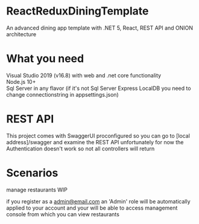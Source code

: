# ReactReduxDiningTemplate
An advanced dining app template with .NET 5, React, REST API and ONION architecture

# What you need
Visual Studio 2019 (v16.8) with web and .net core functionality\
Node.js 10+\
Sql Server in any flavor (if it's not Sql Server Express LocalDB you need to change connectionstring in appsettings.json)

# REST API
This project comes with SwaggerUI proconfigured so you can go to [local address]/swagger and examine the REST API
unfortunately for now the Authentication doesn't work so not all controllers will return

# Scenarios
manage restaurants WIP

if you register as a admin@email.com an 'Admin' role will be automatically applied to your account and your will be able to access management console from which you can view restaurants
